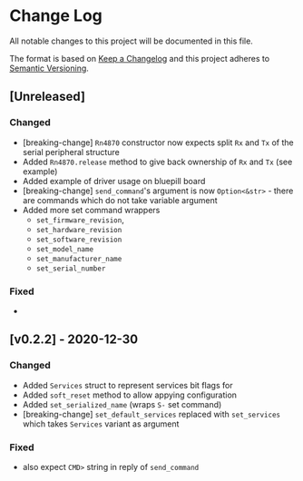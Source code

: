 # Change Log

All notable changes to this project will be documented in this file.

The format is based on [Keep a Changelog](http://keepachangelog.com/)
and this project adheres to [Semantic Versioning](http://semver.org/).

## [Unreleased]

### Changed

- [breaking-change] `Rn4870` constructor now expects split `Rx` and `Tx` of the serial peripheral structure
- Added `Rn4870.release` method to give back ownership of `Rx` and `Tx` (see example)
- Added example of driver usage on bluepill board
- [breaking-change] `send_command`'s argument is now `Option<&str>` - there are commands which do not take variable argument
- Added more set command wrappers
  - `set_firmware_revision`,
  - `set_hardware_revision`
  - `set_software_revision`
  - `set_model_name`
  - `set_manufacturer_name`
  - `set_serial_number`

### Fixed

-

## [v0.2.2] - 2020-12-30

### Changed

- Added `Services` struct to represent services bit flags for
- Added `soft_reset` method to allow appying configuration
- Added `set_serialized_name` (wraps `S-` set command)
- [breaking-change] `set_default_services` replaced with `set_services` which takes `Services` variant as argument

### Fixed

- also expect `CMD>` string in reply of `send_command`
